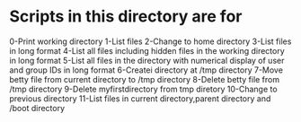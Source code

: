 # Scripts in this directory are for 
0-Print working directory
1-List files
2-Change to home directory
3-List files in long format
4-List all files including hidden files in the working directory in long format
5-List all files in the directory with  numerical display of user and group IDs in long format
6-Createi directory at /tmp directory
7-Move betty file from current directory to /tmp directory
8-Delete betty file from /tmp directory
9-Delete myfirstdirectory from tmp diretory
10-Change to previous directory
11-List files in current directory,parent directory and /boot directory

